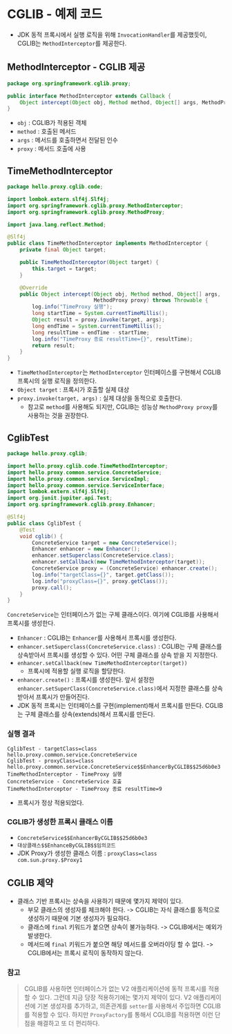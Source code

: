 # CGLIB - 예제 코드
- JDK 동적 프록시에서 실행 로직을 위해 `InvocationHandler`를 제공했듯이, CGLIB는
`MethodInterceptor`를 제공한다.

## MethodInterceptor - CGLIB 제공
```java
package org.springframework.cglib.proxy;

public interface MethodInterceptor extends Callback {
    Object intercept(Object obj, Method method, Object[] args, MethodProxy proxy) throws Throwable;
}
```
- `obj` : CGLIB가 적용된 객체
- `method` : 호출된 메서드
- `args` : 메서드를 호출하면서 전달된 인수
- `proxy` : 메서드 호출에 사용

## TimeMethodInterceptor
```java
package hello.proxy.cglib.code;

import lombok.extern.slf4j.Slf4j;
import org.springframework.cglib.proxy.MethodInterceptor;
import org.springframework.cglib.proxy.MethodProxy;

import java.lang.reflect.Method;

@Slf4j
public class TimeMethodInterceptor implements MethodInterceptor {
    private final Object target;

    public TimeMethodInterceptor(Object target) {
        this.target = target;
    }

    @Override
    public Object intercept(Object obj, Method method, Object[] args,
                            MethodProxy proxy) throws Throwable {
        log.info("TimeProxy 실행");
        long startTime = System.currentTimeMillis();
        Object result = proxy.invoke(target, args);
        long endTime = System.currentTimeMillis();
        long resultTime = endTime - startTime;
        log.info("TimeProxy 종료 resultTime={}", resultTime);
        return result;
    }
}
```
- `TimeMethodInterceptor`는 `MethodInterceptor` 인터페이스를 구현해서 CGLIB
프록시의 실행 로직을 정의한다.
- `Object target` : 프록시가 호출할 실제 대상
- `proxy.invoke(target, args)` : 실제 대상을 동적으로 호출한다.
    - 참고로 `method`를 사용해도 되지만, CGLIB는 성능상 `MethodProxy proxy`를
    사용하는 것을 권장한다.

## CglibTest
```java
package hello.proxy.cglib;

import hello.proxy.cglib.code.TimeMethodInterceptor;
import hello.proxy.common.service.ConcreteService;
import hello.proxy.common.service.ServiceImpl;
import hello.proxy.common.service.ServiceInterface;
import lombok.extern.slf4j.Slf4j;
import org.junit.jupiter.api.Test;
import org.springframework.cglib.proxy.Enhancer;

@Slf4j
public class CglibTest {
    @Test
    void cglib() {
        ConcreteService target = new ConcreteService();
        Enhancer enhancer = new Enhancer();
        enhancer.setSuperclass(ConcreteService.class);
        enhancer.setCallback(new TimeMethodInterceptor(target));
        ConcreteService proxy = (ConcreteService) enhancer.create();
        log.info("targetClass={}", target.getClass());
        log.info("proxyClass={}", proxy.getClass());
        proxy.call();
    }
}
```
`ConcreteService`는 인터페이스가 없는 구체 클래스이다. 여기에 CGLIB를 사용해서 프록시를 생성한다.
- `Enhancer` : CGLIB는 `Enhancer`를 사용해서 프록시를 생성한다.
- `enhancer.setSuperclass(ConcreteService.class)` : CGLIB는 구체 클래스를
상속받아서 프록시를 생성할 수 있다. 어떤 구체 클래스를 상속 받을 지 지정한다.
- `enhancer.setCallback(new TimeMethodInterceptor(target))`
    - 프록시에 적용할 실행 로직을 할당한다.
- `enhancer.create()` : 프록시를 생성한다. 앞서 설정한
`enhancer.setSuperClass(ConcreteService.class)`에서 지정한 클래스를 상속
  받아서 프록시가 만들어진다.
- JDK 동적 프록시는 인터페이스를 구현(implement)해서 프록시를 만든다. CGLIB는
구체 클래스를 상속(extends)해서 프록시를 만든다.

### 실행 결과
```text
CglibTest - targetClass=class hello.proxy.common.service.ConcreteService
CglibTest - proxyClass=class hello.proxy.common.service.ConcreteService$$EnhancerByCGLIB$$25d6b0e3
TimeMethodInterceptor - TimeProxy 실행
ConcreteService - ConcreteService 호출
TimeMethodInterceptor - TimeProxy 종료 resultTime=9
```
- 프록시가 정상 적용되었다.

### CGLIB가 생성한 프록시 클래스 이름
- `ConcreteService$$EnhancerByCGLIB$$25d6b0e3`
- `대상클래스$$EnhanceByCGLIB$$임의코드`
- JDK Proxy가 생성한 클래스 이름 : `proxyClass=class com.sun.proxy.$Proxy1`

## CGLIB 제약
- 클래스 기반 프록시는 상속을 사용하기 때문에 몇가지 제약이 있다.
    - 부모 클래스의 생성자를 체크해야 한다. -> CGLIB는 자식 클래스를 동적으로 생성하기 때문에
    기본 생성자가 필요하다.
    - 클래스에 `final` 키워드가 붙으면 상속이 불가능하다. -> CGLIB에서는 예외가 발생한다.
    - 메서드에 `final` 키워드가 붙으면 해당 메서드를 오버라이딩 할 수 없다. -> CGLIB에서는
    프록시 로직이 동작하지 않는다.

### 참고
> CGLIB를 사용하면 인터페이스가 없는 V2 애플리케이션에 동적 프록시를 적용할 수 있다. 그런데
> 지금 당장 적용하기에는 몇가지 제약이 있다. V2 애플리케이션에 기본 생성자를 추가하고, 의존관계를
> `setter`를 사용해서 주입하면 CGLIB를 적용할 수 있다. 하지만 `ProxyFactory`를 통해서
> CGLIB를 적용하면 이런 단점을 해결하고 또 더 편리하다.
